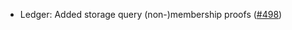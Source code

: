 - Ledger: Added storage query (non-)membership proofs
  ([#498](https://github.com/anoma/anoma/issues/498))
